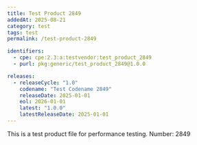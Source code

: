 ```yaml
---
title: Test Product 2849
addedAt: 2025-08-21
category: test
tags: test
permalink: /test-product-2849

identifiers:
  - cpe: cpe:2.3:a:testvendor:test_product_2849
  - purl: pkg:generic/test_product_2849@1.0.0

releases:
  - releaseCycle: "1.0"
    codename: "Test Codename 2849"
    releaseDate: 2025-01-01
    eol: 2026-01-01
    latest: "1.0.0"
    latestReleaseDate: 2025-01-01
---
```


This is a test product file for performance testing. Number: 2849
